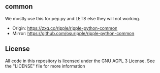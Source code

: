 ## common
We mostly use this for pep.py and LETS else they will not working.

- Origin: https://zxq.co/ripple/ripple-python-common
- Mirror: https://github.com/osuripple/ripple-python-common

## License
All code in this repository is licensed under the GNU AGPL 3 License.
See the "LICENSE" file for more information
